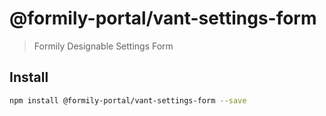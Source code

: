 # @formily-portal/vant-settings-form

> Formily Designable Settings Form

## Install

```bash
npm install @formily-portal/vant-settings-form --save
```
